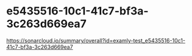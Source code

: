 # e5435516-10c1-41c7-bf3a-3c263d669ea7
https://sonarcloud.io/summary/overall?id=examly-test_e5435516-10c1-41c7-bf3a-3c263d669ea7
